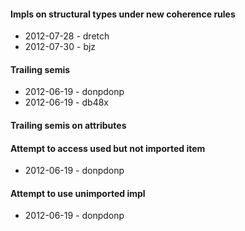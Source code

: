 #### Impls on structural types under new coherence rules

* 2012-07-28 - dretch
* 2012-07-30 - bjz

#### Trailing semis

* 2012-06-19 - donpdonp
* 2012-06-19 - db48x

#### Trailing semis on attributes

#### Attempt to access used but not imported item

* 2012-06-19 - donpdonp

#### Attempt to use unimported impl

* 2012-06-19 - donpdonp